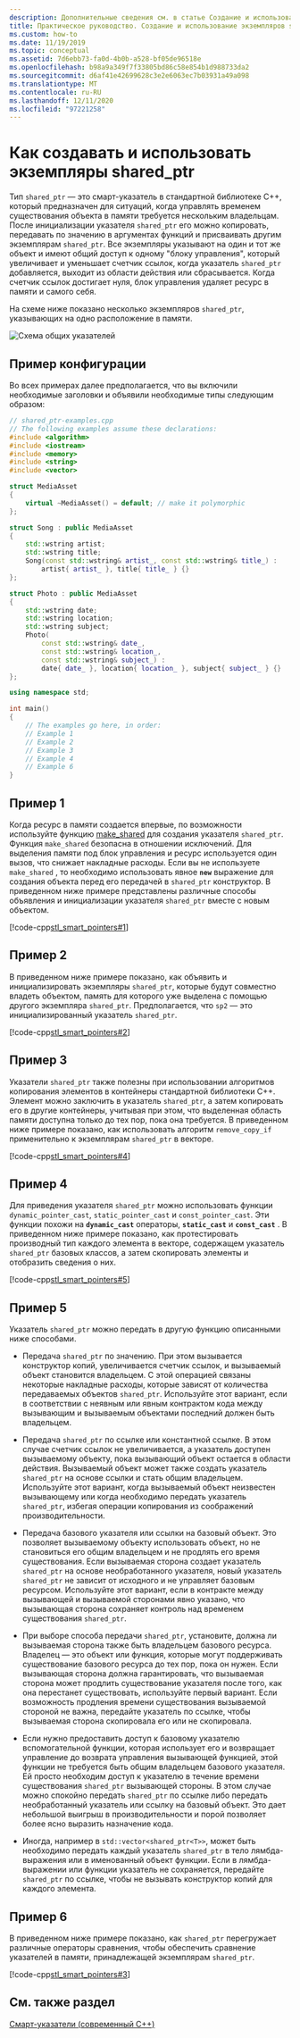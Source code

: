 ```yaml
---
description: Дополнительные сведения см. в статье Создание и использование экземпляров shared_ptr
title: Практическое руководство. Создание и использование экземпляров shared_ptr
ms.custom: how-to
ms.date: 11/19/2019
ms.topic: conceptual
ms.assetid: 7d6ebb73-fa0d-4b0b-a528-bf05de96518e
ms.openlocfilehash: b98a9a349f7f33805bd86c58e854b1d988733da2
ms.sourcegitcommit: d6af41e42699628c3e2e6063ec7b03931a49a098
ms.translationtype: MT
ms.contentlocale: ru-RU
ms.lasthandoff: 12/11/2020
ms.locfileid: "97221258"
---
```

# <a name="how-to-create-and-use-shared_ptr-instances"></a>Как создавать и использовать экземпляры shared_ptr

Тип `shared_ptr` — это смарт-указатель в стандартной библиотеке C++, который предназначен для ситуаций, когда управлять временем существования объекта в памяти требуется нескольким владельцам. После инициализации указателя `shared_ptr` его можно копировать, передавать по значению в аргументах функций и присваивать другим экземплярам `shared_ptr`. Все экземпляры указывают на один и тот же объект и имеют общий доступ к одному "блоку управления", который увеличивает и уменьшает счетчик ссылок, когда указатель `shared_ptr` добавляется, выходит из области действия или сбрасывается. Когда счетчик ссылок достигает нуля, блок управления удаляет ресурс в памяти и самого себя.

На схеме ниже показано несколько экземпляров `shared_ptr`, указывающих на одно расположение в памяти.

![Схема общих указателей](media/shared_ptr.png "Схема общих указателей")

## <a name="example-setup"></a>Пример конфигурации

Во всех примерах далее предполагается, что вы включили необходимые заголовки и объявили необходимые типы следующим образом:

```cpp
// shared_ptr-examples.cpp
// The following examples assume these declarations:
#include <algorithm>
#include <iostream>
#include <memory>
#include <string>
#include <vector>

struct MediaAsset
{
    virtual ~MediaAsset() = default; // make it polymorphic
};

struct Song : public MediaAsset
{
    std::wstring artist;
    std::wstring title;
    Song(const std::wstring& artist_, const std::wstring& title_) :
        artist{ artist_ }, title{ title_ } {}
};

struct Photo : public MediaAsset
{
    std::wstring date;
    std::wstring location;
    std::wstring subject;
    Photo(
        const std::wstring& date_,
        const std::wstring& location_,
        const std::wstring& subject_) :
        date{ date_ }, location{ location_ }, subject{ subject_ } {}
};

using namespace std;

int main()
{
    // The examples go here, in order:
    // Example 1
    // Example 2
    // Example 3
    // Example 4
    // Example 6
}
```

## <a name="example-1"></a>Пример 1

Когда ресурс в памяти создается впервые, по возможности используйте функцию [make_shared](../standard-library/memory-functions.md#make_shared) для создания указателя `shared_ptr`. Функция `make_shared` безопасна в отношении исключений. Для выделения памяти под блок управления и ресурс используется один вызов, что снижает накладные расходы. Если вы не используете `make_shared` , то необходимо использовать явное **`new`** выражение для создания объекта перед его передачей в `shared_ptr` конструктор. В приведенном ниже примере представлены различные способы объявления и инициализации указателя `shared_ptr` вместе с новым объектом.

[!code-cpp[stl_smart_pointers#1](codesnippet/CPP/how-to-create-and-use-shared-ptr-instances_1.cpp)]

## <a name="example-2"></a>Пример 2

В приведенном ниже примере показано, как объявить и инициализировать экземпляры `shared_ptr`, которые будут совместно владеть объектом, память для которого уже выделена с помощью другого экземпляра `shared_ptr`. Предполагается, что `sp2` — это инициализированный указатель `shared_ptr`.

[!code-cpp[stl_smart_pointers#2](codesnippet/CPP/how-to-create-and-use-shared-ptr-instances_2.cpp)]

## <a name="example-3"></a>Пример 3

Указатели `shared_ptr` также полезны при использовании алгоритмов копирования элементов в контейнеры стандартной библиотеки C++. Элемент можно заключить в указатель `shared_ptr`, а затем копировать его в другие контейнеры, учитывая при этом, что выделенная область памяти доступна только до тех пор, пока она требуется. В приведенном ниже примере показано, как использовать алгоритм `remove_copy_if` применительно к экземплярам `shared_ptr` в векторе.

[!code-cpp[stl_smart_pointers#4](codesnippet/CPP/how-to-create-and-use-shared-ptr-instances_3.cpp)]

## <a name="example-4"></a>Пример 4

Для приведения указателя `shared_ptr` можно использовать функции `dynamic_pointer_cast`, `static_pointer_cast` и `const_pointer_cast`. Эти функции похожи на **`dynamic_cast`** операторы, **`static_cast`** и **`const_cast`** . В приведенном ниже примере показано, как протестировать производный тип каждого элемента в векторе, содержащем указатель `shared_ptr` базовых классов, а затем скопировать элементы и отобразить сведения о них.

[!code-cpp[stl_smart_pointers#5](codesnippet/CPP/how-to-create-and-use-shared-ptr-instances_4.cpp)]

## <a name="example-5"></a>Пример 5

Указатель `shared_ptr` можно передать в другую функцию описанными ниже способами.

- Передача `shared_ptr` по значению. При этом вызывается конструктор копий, увеличивается счетчик ссылок, и вызываемый объект становится владельцем. С этой операцией связаны некоторые накладные расходы, которые зависят от количества передаваемых объектов `shared_ptr`. Используйте этот вариант, если в соответствии с неявным или явным контрактом кода между вызывающим и вызываемым объектами последний должен быть владельцем.

- Передача `shared_ptr` по ссылке или константной ссылке. В этом случае счетчик ссылок не увеличивается, а указатель доступен вызываемому объекту, пока вызывающий объект остается в области действия. Вызываемый объект может также создать указатель `shared_ptr` на основе ссылки и стать общим владельцем. Используйте этот вариант, когда вызываемый объект неизвестен вызывающему или когда необходимо передать указатель `shared_ptr`, избегая операции копирования из соображений производительности.

- Передача базового указателя или ссылки на базовый объект. Это позволяет вызываемому объекту использовать объект, но не становиться его общим владельцем и не продлять его время существования. Если вызываемая сторона создает указатель `shared_ptr` на основе необработанного указателя, новый указатель `shared_ptr` не зависит от исходного и не управляет базовым ресурсом. Используйте этот вариант, если в контракте между вызывающей и вызываемой сторонами явно указано, что вызывающая сторона сохраняет контроль над временем существования `shared_ptr`.

- При выборе способа передачи `shared_ptr`, установите, должна ли вызываемая сторона также быть владельцем базового ресурса. Владелец — это объект или функция, которые могут поддерживать существование базового ресурса до тех пор, пока он нужен. Если вызывающая сторона должна гарантировать, что вызываемая сторона может продлить существование указателя после того, как она перестанет существовать, используйте первый вариант. Если возможность продления времени существования вызываемой стороной не важна, передайте указатель по ссылке, чтобы вызываемая сторона скопировала его или не скопировала.

- Если нужно предоставить доступ к базовому указателю вспомогательной функции, которая использует его и возвращает управление до возврата управления вызывающей функцией, этой функции не требуется быть общим владельцем базового указателя. Ей просто необходим доступ к указателю в течение времени существования `shared_ptr` вызывающей стороны. В этом случае можно спокойно передать `shared_ptr` по ссылке либо передать необработанный указатель или ссылку на базовый объект. Это дает небольшой выигрыш в производительности и порой позволяет более ясно выразить назначение кода.

- Иногда, например в `std::vector<shared_ptr<T>>`, может быть необходимо передать каждый указатель `shared_ptr` в тело лямбда-выражения или в именованный объект функции. Если в лямбда-выражении или функции указатель не сохраняется, передайте `shared_ptr` по ссылке, чтобы не вызывать конструктор копий для каждого элемента.

## <a name="example-6"></a>Пример 6

В приведенном ниже примере показано, как `shared_ptr` перегружает различные операторы сравнения, чтобы обеспечить сравнение указателей в памяти, принадлежащей экземплярам `shared_ptr`.

[!code-cpp[stl_smart_pointers#3](codesnippet/CPP/how-to-create-and-use-shared-ptr-instances_6.cpp)]

## <a name="see-also"></a>См. также раздел

[Смарт-указатели (современный C++)](smart-pointers-modern-cpp.md)

